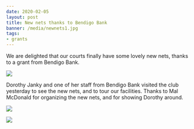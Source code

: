 ```yaml
---
date: 2020-02-05
layout: post
title: New nets thanks to Bendigo Bank
banner: /media/newnets1.jpg
tags:
- grants
---
```


We are delighted that our courts finally have some lovely new nets, thanks to a grant from Bendigo Bank.

![](/media/newnets1.jpg)

Dorothy Janky and one of her staff from Bendigo Bank visited the club yesterday to see the new nets, and to tour our facilities. Thanks to Mal McDonald for organizing the new nets, and for showing Dorothy around.

![](/media/newnets2.jpg)

[![](/img/clients/Bendigo.jpg)](https://www.bendigobank.com.au/branch/vic/heathmont-community-bank-branch/)
